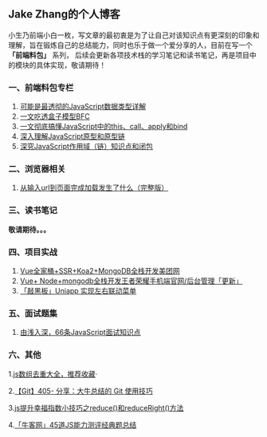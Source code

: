 ## Jake Zhang的个人博客
小生乃前端小白一枚，写文章的最初衷是为了让自己对该知识点有更深刻的印象和理解，旨在锻炼自己的总结能力，同时也乐于做一个爱分享的人，目前在写一个 **「前端料包」** 系列， 后续会更新各项技术栈的学习笔记和读书笔记，再是项目中的模块的具体实现，敬请期待！
### 一、前端料包专栏

 1. [可能是最透彻的JavaScript数据类型详解](https://juejin.im/post/5dc6bfbcf265da4d2f31df25)
 2. [一文吃透盒子模型BFC](https://juejin.im/post/5dd1fae1e51d453d965a79c2)
 3. [一文彻底搞懂JavaScript中的this、call、apply和bind](https://juejin.im/post/5de4fe1d5188255e8b76e1f2)
 4. [深入理解JavaScript原型和原型链](https://juejin.im/post/5e860b5e518825738d526a22)
 5. [深究JavaScript作用域（链）知识点和闭包](https://juejin.im/post/5e93e4eaf265da47fc0ce177)
### 二、浏览器相关
 1. [从输入url到页面完成加载发生了什么（完整版）](https://juejin.im/post/5e92f11b6fb9a03c46493880)
 ### 三、读书笔记
 **敬请期待。。。**
 ### 四、项目实战
 1. [Vue全家桶+SSR+Koa2+MongoDB全栈开发美团网](https://juejin.im/post/5ec4f609518825433e1f9c5f)
 1. [Vue+ Node+mongodb全栈开发王者荣耀手机端官网/后台管理「更新」](https://juejin.im/post/5ecf38b4e51d45787e43e819)
 1. [「敲黑板」Uniapp 实现左右联动菜单](https://juejin.im/post/5ef9afd6f265da22d017de0f)

 ### 五、面试题集
 1. [由浅入深，66条JavaScript面试知识点](https://juejin.im/post/5ef8377f6fb9a07e693a6061)
 ### 六、其他

 1.[js数组去重大全，推荐收藏](https://juejin.im/editor/posts/5def09556fb9a016510d9b73)·

 2.[【Git】405- 分享：大牛总结的 Git 使用技巧](https://editor.csdn.net/md/?articleId=103063960)
 
 3.[js提升幸福指数小技巧之reduce()和reduceRight()方法](https://editor.csdn.net/md/?articleId=103063960)
 
 4.[「牛客网」45道JS能力测评经典题总结](https://juejin.im/post/5f032fe3f265da22c75734b8)



